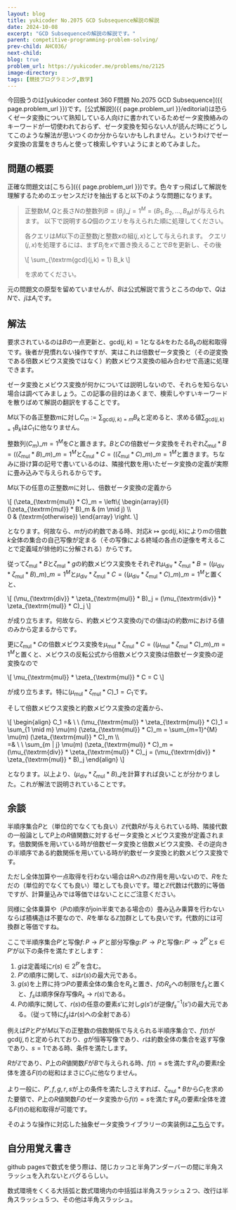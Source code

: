 ```yaml
---
layout: blog
title: yukicoder No.2075 GCD Subsequence解説の解説
date: 2024-10-08
excerpt: "GCD Subsequenceの解説の解説です。"
parent: competitive-programming-problem-solving/
prev-child: AHC036/
next-child: 
blog: true
problem_url: https://yukicoder.me/problems/no/2125
image-directory: 
tags: [競技プログラミング,数学]
---
```


今回扱うのは[yukicoder contest 360 F問題 No.2075 GCD Subsequence]({{ page.problem_url }})です。[公式解説]({{ page.problem_url }}/editorial)は恐らくゼータ変換について熟知している人向けに書かれているためゼータ変換絡みのキーワードが一切使われておらず、ゼータ変換を知らない人が読んだ時にどうしてこのような解法が思いつくのか分からないかもしれません。というわけでゼータ変換の言葉をきちんと使って検索しやすいようにまとめてみました。


## 問題の概要

正確な問題文は[こちら]({{ page.problem_url }})です。色々すっ飛ばして解説を理解するためのエッセンスだけを抽出すると以下のような問題になります。

> 正整数$M,Q$と長さ$N$の整数列$B = (B_j)\_{j=1}^{M} = (B_1,B_2,\ldots,B_M)$が与えられます。
> 以下で説明する$Q$個のクエリを与えられた順に処理してください。
> 
> 各クエリは$M$以下の正整数$j$と整数$x$の組$(j,x)$として与えられます。
> クエリ$(j,x)$を処理するには、まず$B_j$を$x$で置き換えることで$B$を更新し、その後
> 
> \\[
> \sum_{\textrm{gcd}(j,k) = 1} B_k
> \\]
>
> を求めてください。

元の問題文の原型を留めていませんが、$B$は公式解説で言うところの$\textrm{dp}$で、$Q$は$N$で、$j$は$A_i$です。


## 解法

要求されているのは$B$の一点更新と、$\textrm{gcd}(j,k) = 1$となる$k$をわたる$B_k$の総和取得です。後者が見慣れない操作ですが、実はこれは倍数ゼータ変換と（その逆変換である倍数メビウス変換ではなく）約数メビウス変換の組み合わせで高速に処理できます。

ゼータ変換とメビウス変換が何かについては説明しないので、それらを知らない場合は調べてみましょう。この記事の目的はあくまで、検索しやすいキーワードを散りばめて解説の翻訳をすることです。

$M$以下の各正整数$m$に対し$C_m := \sum_{\textrm{gcd}(j,k) = m} B_k$と定めると、求める値$\sum_{\textrm{gcd}(j,k) = 1} B_k$は$C_1$に他なりません。

整数列$(C_m)\_{m=1}^{M}$を$C$と置きます。$B$と$C$の倍数ゼータ変換をそれぞれ$\zeta_{\textrm{mul}} * B = ((\zeta_{\textrm{mul}} * B)\_m)\_{m=1}^{M}$と$\zeta_{\textrm{mul}} * C = ((\zeta_{\textrm{mul}} * C)\_m)\_{m=1}^{M}$と置きます。ちなみに掛け算の記号で書いているのは、隣接代数を用いたゼータ変換の定義が実際に畳み込みで与えられるからです。

$M$以下の任意の正整数$m$に対し、倍数ゼータ変換の定義から

\\[
(\zeta_{\textrm{mul}} * C)\_m = 
\left\\{
\begin{array}{ll}
(\zeta_{\textrm{mul}} * B)\_m & (m \mid j) \\\\\
0 & (\textrm{otherwise})
\end{array}
\right.
\\]

となります。何故なら、$m$が$j$の約数である時、対応$k \mapsto \textrm{gcd}(j,k)$により$m$の倍数$k$全体の集合の自己写像が定まる（その写像による終域の各点の逆像を考えることで定義域が排他的に分解される）からです。

従って$\zeta_{\textrm{mul}} * B$と$\zeta_{\textrm{mul}} * g$の約数メビウス変換をそれぞれ$\mu_{\textrm{div}} * \zeta_{\textrm{mul}} * B = ((\mu_{\textrm{div}} * \zeta_{\textrm{mul}} * B)\_m)\_{m=1}^{M}$と$\mu_{\textrm{div}} * \zeta_{\textrm{mul}} * C = ((\mu_{\textrm{div}} * \zeta_{\textrm{mul}} * C)\_m)\_{m=1}^{M}$と置くと、

\\[
(\mu_{\textrm{div}} * \zeta_{\textrm{mul}} * B)\_j = (\mu_{\textrm{div}} * \zeta_{\textrm{mul}} * C)\_j
\\]

が成り立ちます。何故なら、約数メビウス変換の$j$での値は$j$の約数$m$における値のみから定まるからです。

更に$\zeta_{\textrm{mul}} * C$の倍数メビウス変換を$\mu_{\textrm{mul}} * \zeta_{\textrm{mul}} * C = ((\mu_{\textrm{mul}} * \zeta_{\textrm{mul}} * C)\_m)\_{m=1}^{M}$と置くと、メビウスの反転公式から倍数メビウス変換は倍数ゼータ変換の逆変換なので

\\[
\mu_{\textrm{mul}} * \zeta_{\textrm{mul}} * C = C
\\]

が成り立ちます。特に$(\mu_{\textrm{mul}} * \zeta_{\textrm{mul}} * C)\_1 = C_1$です。

そして倍数メビウス変換と約数メビウス変換の定義から、

\\[
\begin{align}
C_1 =& \\ \\ (\mu_{\textrm{mul}} * \zeta_{\textrm{mul}} * C)\_1 = \sum_{1 \mid m} \mu(m) (\zeta_{\textrm{mul}} * C)\_m = \sum_{m=1}^{M} \mu(m) (\zeta_{\textrm{mul}} * C)\_m \\\\\
=& \\ \\ \sum_{m | j} \mu(m) (\zeta_{\textrm{mul}} * C)\_m = (\mu_{\textrm{div}} * \zeta_{\textrm{mul}} * C)\_j = (\mu_{\textrm{div}} * \zeta_{\textrm{mul}} * B)\_j
\end{align}
\\]

となります。以上より、$(\mu_{\textrm{div}} * \zeta_{\textrm{mul}} * B)\_j$を計算すれば良いことが分かりました。これが解法で説明されていることです。


## 余談

半順序集合$P$と（単位的でなくても良い）$\mathbb{Z}$代数$R$が与えられている時、隣接代数の一般論として$P$上の$R$値関数に対するゼータ変換とメビウス変換が定義されます。倍数関係を用いている時が倍数ゼータ変換と倍数メビウス変換、その逆向きの半順序である約数関係を用いている時が約数ゼータ変換と約数メビウス変換です。

ただし全体加算や一点取得を行わない場合は$R$への$\mathbb{Z}$作用を用いないので、$R$をただの（単位的でなくても良い）環としても良いです。環と$\mathbb{Z}$代数は代数的に等価ですが、計算量込みでは等価ではないことにご注意ください。

同様に全体乗算や（$P$の順序がjoin半束である場合の）畳み込み乗算を行わないならば積構造は不要なので、$R$を単なる$\mathbb{Z}$加群としても良いです。代数的には可換群と等価ですね。

ここで半順序集合$P'$と写像$f \colon P \to P'$と部分写像$g \colon P' \to P$と写像$r \colon P' \to 2^{P'}$と$s \in P'$が以下の条件を満たすとします：

1. $g$は定義域に$r(s) \in 2^{P'}$を含む。
1. $P'$の順序に関して、$s$は$r(s)$の最大元である。
1. $g(s)$を上界に持つ$P$の要素全体の集合を$R_s$と置き、$f$の$R_s$への制限を$f_s$と置くと、$f_s$は順序保存写像$R_s \to r(s)$である。
1. $P$の順序に関して、$r(s)$の任意の要素$s'$に対し$g(s')$が逆像$f_s^{-1}(s')$の最大元である。（従って特に$f_s$は$r(s)$への全射である）

例えば$P$と$P'$が$M$以下の正整数の倍数関係で与えられる半順序集合で、$f(t)$が$\textrm{gcd}(j,t)$と定められており、$g$が恒等写像であり、$r$は約数全体の集合を返す写像であり、$s = 1$である時、条件を満たします。

$R$が$\mathbb{Z}$であり、$P$上の$R$値関数$F$が$B$で与えられる時、$f(t)=s$を満たす$R_s$の要素$t$全体を渡る$F(t)$の総和はまさに$C_1$に他なりません。

より一般に、$P',f,g,r,s$が上の条件を満たしさえすれば、$\zeta_{\textrm{mul}} * B$から$C_1$を求めた要領で、$P$上の$R$値関数$F$のゼータ変換から$f(t)=s$を満たす$R_s$の要素$t$全体を渡る$F(t)$の総和取得が可能です。

そのような操作に対応した抽象ゼータ変換ライブラリーの実装例は[こちら](https://github.com/p-adic/cpp/tree/master/Mathematics/Combinatorial/ZetaTransform)です。


## 自分用覚え書き

github pagesで数式を使う際は、閉じカッコと半角アンダーバーの間に半角スラッシュを入れないとバグるらしい。

数式環境をくくる大括弧と数式環境内の中括弧は半角スラッシュ２つ、改行は半角スラッシュ５つ、その他は半角スラッシュ。
